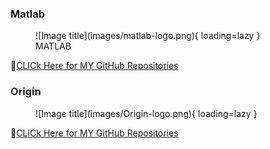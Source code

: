 
### **Matlab**

<figure markdown="span">
![Image title](images/matlab-logo.png){ loading=lazy }
  <figcaption>MATLAB</figcaption>
</figure>

🔗[CLICk Here for MY GitHub Repositories](https://github.com/Nusrat008/MATLAB)


### **Origin**

<figure markdown="span">
![Image title](images/Origin-logo.png){ loading=lazy }
  <figcaption></figcaption>
</figure>

🔗[CLICk Here for MY GitHub Repositories](https://github.com/Nusrat008/Numerical-Analysis-by-Origin)



